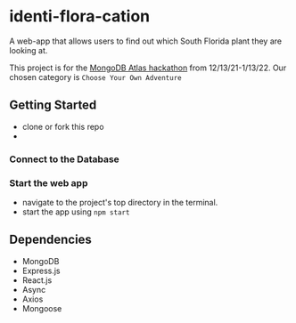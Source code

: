 # identi-flora-cation
A web-app that allows users to find out which South Florida plant they are looking at.

This project is for the [MongoDB Atlas hackathon](https://dev.to/devteam/announcing-the-mongodb-atlas-hackathon-on-dev-4b6m) from 12/13/21-1/13/22. Our chosen category is `Choose Your Own Adventure`


## Getting Started
* clone or fork this repo
* 
### Connect to the Database

### Start the web app
* navigate to the project's top directory in the terminal.
* start the app using `npm start`

## Dependencies
* MongoDB
* Express.js
* React.js
* Async
* Axios
* Mongoose
